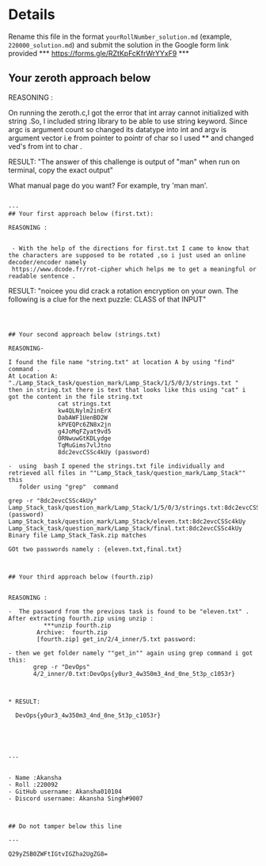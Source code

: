 # Details

Rename this file in the format `yourRollNumber_solution.md` (example, `220000_solution.md`) and submit the solution in the Google form link provided 
*** https://forms.gle/RZtKpFcKfrWrYYxF9 ***


## Your zeroth approach below

REASONING :

On running the zeroth.c,I  got the error that int array cannot initialized with string .So, I included string library to be able to use string keyword. Since argc is argument count so changed its datatype into int and argv is argument vector i.e from pointer to pointr of char so I used ** and changed ved's from int to char .


RESULT:
"The answer of this challenge is output of "man" when run on terminal, copy the exact output"

What manual page do you want?
For example, try 'man man'.
```

---
## Your first approach below (first.txt):

REASONING :


 - With the help of the directions for first.txt I came to know that the characters are supposed to be rotated ,so i just used an online decoder/encoder namely
 https://www.dcode.fr/rot-cipher which helps me to get a meaningful or readable sentence .

```
RESULT:
"noicee you did crack a rotation encryption on your own. The following is a clue for the next puzzle: CLASS of that INPUT"
```



## Your second approach below (strings.txt)

REASONING- 

I found the file name "string.txt" at location A by using "find" command .
At Location A: "./Lamp_Stack_task/question_mark/Lamp_Stack/1/5/0/3/strings.txt "
then in string.txt there is text that looks like this using "cat" i got the content in the file string.txt
              cat strings.txt
              kw4QLNylm2inErX
              DabAWF1UenBD2W
              kPVEQPc6ZN8x2jn
              g4JoMqFZyat9vd5
              ORNwuwGtKDLydge
              TqMuGims7vlJtno
              8dc2evcCSSc4kUy (password)

-  using  bash I opened the strings.txt file individually and retrieved all files in ""Lamp_Stack_task/question_mark/Lamp_Stack"" this 
   folder using "grep"  command 

grep -r "8dc2evcCSSc4kUy"
Lamp_Stack_task/question_mark/Lamp_Stack/1/5/0/3/strings.txt:8dc2evcCSSc4kUy (password)
Lamp_Stack_task/question_mark/Lamp_Stack/eleven.txt:8dc2evcCSSc4kUy
Lamp_Stack_task/question_mark/Lamp_Stack/final.txt:8dc2evcCSSc4kUy
Binary file Lamp_Stack_Task.zip matches

GOt two passwords namely : {eleven.txt,final.txt}



## Your third approach below (fourth.zip)


REASONING :

-  The password from the previous task is found to be "eleven.txt" . After extracting fourth.zip using unzip :
          ***unzip fourth.zip
        Archive:  fourth.zip
        [fourth.zip] get_in/2/4_inner/5.txt password:

- then we get folder namely ""get_in"" again using grep command i got this:
       grep -r "DevOps"
       4/2_inner/0.txt:DevOps{y0ur3_4w350m3_4nd_0ne_5t3p_c1053r}



* RESULT:
  
  DevOps{y0ur3_4w350m3_4nd_0ne_5t3p_c1053r}





---


- Name :Akansha
- Roll :220092
- GitHub username: Akansha010104
- Discord username: Akansha Singh#9007



## Do not tamper below this line

---

Q29yZSB0ZWFtIGtvIGZha2UgZG8=
